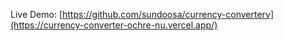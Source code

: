 Live Demo: [https://github.com/sundoosa/currency-converterv](https://currency-converter-ochre-nu.vercel.app/)
